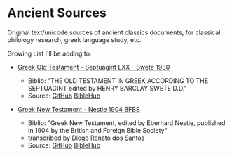 # Ancient Sources

Original text/unicode sources of ancient classics documents, for classical philology research, greek language study, etc.

Growing List I'll be adding to:

- [Greek Old Testament - Septuagint LXX - Swete 1930](LXX-Swete-1930)
  - Biblio:  "THE OLD TESTAMENT IN GREEK ACCORDING TO THE SEPTUAGINT edited by HENRY BARCLAY SWETE D.D."
  - Source: [GitHub](https://github.com/eliranwong/LXX-Swete-1930) [BibleHub](https://biblehub.com/sepd/genesis/1.htm)

- [Greek New Testament - Nestle 1904 BFBS](Nestle1904)
  - Biblio:  "Greek New Testament, edited by Eberhard Nestle, published in 1904 by the British and Foreign Bible Society"
  - transcribed by [Diego Renato dos Santos](https://github.com/biblicalhumanities/Nestle1904)
  - Source: [GitHub](https://github.com/biblicalhumanities/Nestle1904) [BibleHub](https://biblehub.com/nestle/matthew/1.htm)

